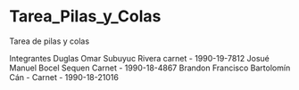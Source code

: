 # Tarea_Pilas_y_Colas
Tarea de pilas y colas 

Integrantes 
Duglas Omar Subuyuc Rivera   carnet - 1990-19-7812
Josué Manuel Bocel Sequen    Carnet - 1990-18-4867
Brandon Francisco Bartolomín Cán - Carnet - 1990-18-21016
